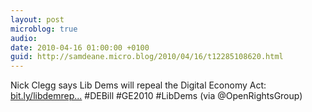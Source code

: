 ```yaml
---
layout: post
microblog: true
audio: 
date: 2010-04-16 01:00:00 +0100
guid: http://samdeane.micro.blog/2010/04/16/t12285108620.html
---
```

Nick Clegg says Lib Dems will repeal the Digital Economy Act: [bit.ly/libdemrep...](http://bit.ly/libdemrepeal) #DEBill #GE2010 #LibDems (via @OpenRightsGroup)
